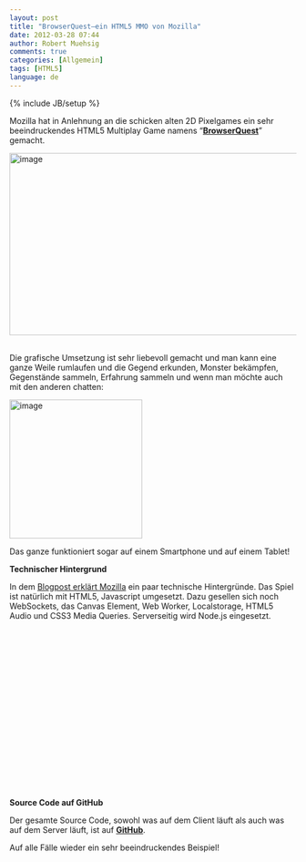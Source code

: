 ```yaml
---
layout: post
title: "BrowserQuest–ein HTML5 MMO von Mozilla"
date: 2012-03-28 07:44
author: Robert Muehsig
comments: true
categories: [Allgemein]
tags: [HTML5]
language: de
---
```

{% include JB/setup %}
<p>Mozilla hat in Anlehnung an die schicken alten 2D Pixelgames ein sehr beeindruckendes HTML5 Multiplay Game namens “<a href="http://browserquest.mozilla.org"><strong>BrowserQuest</strong></a>” gemacht. </p> <p><a href="http://browserquest.mozilla.org"><img style="background-image: none; border-bottom: 0px; border-left: 0px; padding-left: 0px; padding-right: 0px; display: inline; border-top: 0px; border-right: 0px; padding-top: 0px" title="image" border="0" alt="image" src="{{BASE_PATH}}/assets/wp-images-de/image1480.png" width="602" height="320"></a>&nbsp;</p> <p>Die grafische Umsetzung ist sehr liebevoll gemacht und man kann eine ganze Weile rumlaufen und die Gegend erkunden, Monster bekämpfen, Gegenstände sammeln, Erfahrung sammeln und wenn man möchte auch mit den anderen chatten:</p> <p><a href="{{BASE_PATH}}/assets/wp-images-de/image1481.png"><img style="background-image: none; border-bottom: 0px; border-left: 0px; padding-left: 0px; padding-right: 0px; display: inline; border-top: 0px; border-right: 0px; padding-top: 0px" title="image" border="0" alt="image" src="{{BASE_PATH}}/assets/wp-images-de/image_thumb652.png" width="233" height="244"></a></p> <p>Das ganze funktioniert sogar auf einem Smartphone und auf einem Tablet! </p> <p><strong>Technischer Hintergrund</strong></p> <p>In dem <a href="http://hacks.mozilla.org/2012/03/browserquest/">Blogpost erklärt Mozilla</a> ein paar technische Hintergründe. Das Spiel ist natürlich mit HTML5, Javascript umgesetzt. Dazu gesellen sich noch WebSockets, das Canvas Element, Web Worker, Localstorage, HTML5 Audio und CSS3 Media Queries. Serverseitig wird Node.js eingesetzt.</p> <div style="padding-bottom: 0px; margin: 0px; padding-left: 0px; padding-right: 0px; display: inline; float: none; padding-top: 0px" id="scid:5737277B-5D6D-4f48-ABFC-DD9C333F4C5D:9c254ab5-47ee-45d5-8fee-4620a2a6af63" class="wlWriterEditableSmartContent"><div><object width="448" height="252"><param name="movie" value="http://www.youtube.com/v/kYcNJQ3Y6Sg?hl=en&amp;hd=1"></param><embed src="http://www.youtube.com/v/kYcNJQ3Y6Sg?hl=en&amp;hd=1" type="application/x-shockwave-flash" width="448" height="252"></embed></object></div></div> <p>&nbsp;</p> <p><strong>Source Code auf GitHub</strong></p> <p>Der gesamte Source Code, sowohl was auf dem Client läuft als auch was auf dem Server läuft, ist auf <a href="https://github.com/mozilla/BrowserQuest"><strong>GitHub</strong></a>.</p> <p>Auf alle Fälle wieder ein sehr beeindruckendes Beispiel!</p>
